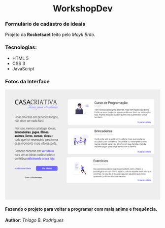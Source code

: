 <h1 align="center">WorkshopDev</h1>

### Formulário de cadástro de ideais

Projeto da **Rocketsaet** feito pelo *Mayk Brito*.

### Tecnologias:
- HTML 5
- CSS 3
- JavaScript

### Fotos da Interface

<img src="styles/svg/interface-onePage1.svg">

#### Fazendo o projeto para voltar a programar com mais animo e frequência.

**Author**: *Thiago B. Rodrigues*
